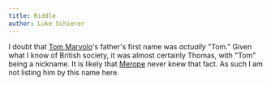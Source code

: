 ```yaml
---
title: Riddle
author: Luke Schierer
---
```

I doubt that [Tom Marvolo]'s father's first name was _actually_ "Tom." Given what I know of British society, it was almost certainly Thomas, with "Tom" being a nickname. It is likely that [Merope] never knew that fact. As such I am not listing him by this name here.

[Tom Marvolo]: tom_marvolo/
[Merope]: /Harrypedia/people/Gaunt/Merope/
